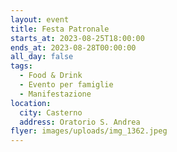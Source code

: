 ```yaml
---
layout: event
title: Festa Patronale
starts_at: 2023-08-25T18:00:00
ends_at: 2023-08-28T00:00:00
all_day: false
tags:
  - Food & Drink
  - Evento per famiglie
  - Manifestazione
location:
  city: Casterno
  address: Oratorio S. Andrea
flyer: images/uploads/img_1362.jpeg
---
```

